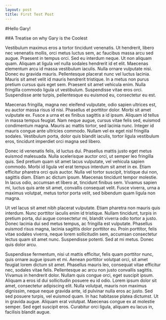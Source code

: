 ```yaml
---
layout: post
title: First Test Post
---
```


#Hello Gary!

##A Treatise on why Gary is the Coolest

Vestibulum maximus eros a tortor tincidunt venenatis. Ut hendrerit, libero nec venenatis mollis, orci metus luctus sem, ac faucibus massa arcu sed augue. Praesent in tempus orci. Sed eu interdum neque. Ut non aliquam quam. Aliquam at ligula vel nulla sodales hendrerit id et elit. Maecenas elementum arcu id massa vestibulum iaculis. Nulla ornare vulputate nisi. Donec eu gravida mauris. Pellentesque placerat nunc vel luctus lacinia. Mauris sit amet velit id mauris hendrerit tristique. In a metus non purus pretium cursus quis eget sem. Praesent sit amet vehicula enim. Nulla fringilla commodo ligula ut vestibulum. Suspendisse vitae eros orci. Suspendisse ante turpis, pellentesque eu euismod eu, consectetur eu est.

Maecenas fringilla, magna nec eleifend vulputate, odio sapien ultrices est, eu auctor massa risus id nisi. Phasellus et porttitor dolor. Morbi sit amet vulputate ex. Fusce a urna et ex finibus sagittis a id ipsum. Aliquam id tellus in massa tempus feugiat. Nam neque augue, cursus vitae felis sed, euismod condimentum magna. Mauris ac mattis tortor, sed lacinia nunc. Integer id mauris congue ante ultricies commodo. Nullam vel ex eget nisl fringilla sodales. Vestibulum porta, dolor quis blandit iaculis, tortor ligula vestibulum eros, tincidunt imperdiet orci magna sed libero.

Donec id venenatis felis, id luctus dui. Phasellus mattis justo eget metus euismod malesuada. Nulla scelerisque auctor orci, ut semper leo fringilla quis. Sed pretium quam sit amet lacus vulputate, vel vehicula sapien commodo. Morbi id ligula vel erat tempus interdum sit amet in ex. Etiam efficitur pharetra orci quis auctor. Nulla vel tortor suscipit, tristique dui non, sagittis diam. Etiam ac dictum ipsum. Maecenas tincidunt tempor molestie. In lacus odio, accumsan et libero at, tincidunt finibus sem. Vivamus sapien mi, luctus quis ante sit amet, convallis consequat velit. Fusce viverra, urna a maximus volutpat, metus tortor porta velit, sed bibendum quam ligula non magna.

Ut vel lacus sit amet nibh placerat vulputate. Etiam pharetra non mauris quis interdum. Nunc porttitor iaculis enim id tristique. Nullam tincidunt, turpis in pretium porta, dui augue consectetur mi, blandit viverra odio tortor a justo. Donec lacinia dui sed metus tempus, ac fringilla est vulputate. Phasellus euismod risus magna, lacinia sagittis dolor porttitor eu. Proin porttitor, felis vitae sodales viverra, neque lorem sollicitudin sem, accumsan consectetur lectus quam sit amet nunc. Suspendisse potenti. Sed at mi metus. Donec quis dolor arcu.

Suspendisse fermentum, nisi ut mattis efficitur, felis quam porttitor nunc, quis ornare augue ipsum et mi. Aenean porttitor volutpat orci, sit amet feugiat lorem dictum sit amet. Phasellus mauris leo, consequat vitae efficitur nec, sodales vitae felis. Pellentesque ac arcu non justo convallis sagittis. Vivamus in hendrerit dolor. Nullam quis congue orci, eget suscipit ipsum. Aliquam a eros id dui sollicitudin posuere eu id odio. Lorem ipsum dolor sit amet, consectetur adipiscing elit. Nulla volutpat, mauris non maximus dignissim, neque neque gravida ante, id pulvinar nulla eros ac justo. Sed sed posuere turpis, vel euismod quam. In hac habitasse platea dictumst. Ut in gravida augue. Aliquam erat volutpat. Maecenas congue ex at molestie semper. Sed eget suscipit eros. Curabitur orci ligula, aliquam eu lacus in, facilisis blandit augue. 
